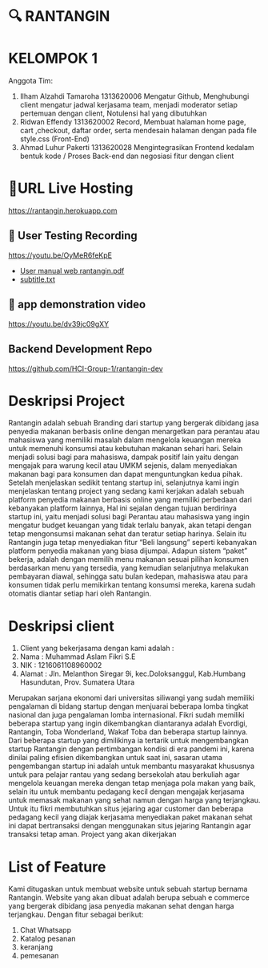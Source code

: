 # 🔍 RANTANGIN
# KELOMPOK 1
Anggota Tim:
1. Ilham Alzahdi Tamaroha 1313620006 Mengatur Github, Menghubungi client mengatur jadwal kerjasama team, menjadi moderator setiap pertemuan dengan client, Notulensi hal yang dibutuhkan
2. Ridwan Effendy 1313620002  Record, Membuat halaman home page, cart ,checkout, daftar order, serta mendesain halaman dengan pada file style.css (Front-End) 
3. Ahmad Luhur Pakerti 1313620028 Mengintegrasikan Frontend kedalam bentuk kode / Proses Back-end dan negosiasi fitur dengan client

# 🔗URL Live Hosting
https://rantangin.herokuapp.com 

## 🎥 User Testing Recording
https://youtu.be/OyMeR6feKpE 

- [User manual web rantangin.pdf](https://github.com/HCI-Group-1/Assignment-5-FinalProject/files/7780951/User.manual.web.rantangin.pdf)
- [subtitle.txt](https://github.com/HCI-Group-1/Assignment-5-FinalProject/files/7781028/subtitle.txt)

## 🎥 app demonstration video
https://youtu.be/dv39jc09gXY  

## Backend Development Repo
https://github.com/HCI-Group-1/rantangin-dev


# Deskripsi Project
Rantangin adalah sebuah Branding dari startup yang bergerak dibidang jasa penyedia 
makanan berbasis online dengan menargetkan para perantau atau mahasiswa yang memiliki 
masalah dalam mengelola keuangan mereka untuk memenuhi konsumsi atau kebutuhan 
makanan sehari hari. Selain menjadi solusi bagi para mahasiswa, dampak positif lain yaitu 
dengan mengajak para warung kecil atau UMKM sejenis, dalam menyediakan makanan bagi 
para konsumen dan dapat menguntungkan kedua pihak.
Setelah menjelaskan sedikit tentang startup ini, selanjutnya kami ingin menjelaskan tentang 
project yang sedang kami kerjakan adalah sebuah platform penyedia makanan berbasis 
online yang memiliki perbedaan dari kebanyakan platform lainnya, 
Hal ini sejalan dengan tujuan berdirinya startup ini, yaitu menjadi solusi bagi Perantau atau 
mahasiswa yang ingin mengatur budget keuangan yang tidak terlalu banyak, akan tetapi 
dengan tetap mengonsumsi makanan sehat dan teratur setiap harinya.
Selain itu Rantangin juga tetap menyediakan fitur “Beli langsung” seperti kebanyakan 
platform penyedia makanan yang biasa dijumpai.
Adapun sistem “paket” bekerja, adalah dengan memilih menu makanan sesuai pilihan 
konsumen berdasarkan menu yang tersedia, yang kemudian selanjutnya melakukan 
pembayaran diawal, sehingga satu bulan kedepan, mahasiswa atau para konsumen tidak 
perlu memikirkan tentang konsumsi mereka, karena sudah otomatis diantar setiap hari oleh 
Rantangin.

# Deskripsi client

1. Client yang bekerjasama dengan kami adalah :
2. Nama : Muhammad Aslam Fikri S.E 
3. NIK : 1216061108960002 
4. Alamat : Jln. Melanthon Siregar 9i, kec.Doloksanggul, Kab.Humbang Hasundutan, Prov. Sumatera Utara

Merupakan sarjana ekonomi dari universitas siliwangi yang sudah memiliki pengalaman di bidang startup dengan menjuarai beberapa lomba tingkat nasional dan juga pengalaman lomba internasional. Fikri sudah memiliki beberapa startup yang ingin dikembangkan diantaranya adalah Evordigi, Rantangin, Toba Wonderland, Wakaf Toba dan beberapa startup lainnya. Dari beberapa startup yang dimilikinya ia tertarik untuk mengembangkan startup Rantangin dengan pertimbangan kondisi di era pandemi ini, karena dinilai paling efisien dikembangkan untuk saat ini, sasaran utama pengembangan startup ini adalah untuk membantu masyarakat khususnya untuk para pelajar rantau yang sedang bersekolah atau berkuliah agar mengelola keuangan mereka dengan tetap menjaga pola makan yang baik, selain itu untuk membantu pedagang kecil dengan mengajak kerjasama untuk memasak makanan yang sehat namun dengan harga yang terjangkau. Untuk itu fikri membutuhkan situs jejaring agar customer dan beberapa pedagang kecil yang diajak kerjasama menyediakan paket makanan sehat ini dapat bertransaksi dengan menggunakan situs jejaring Rantangin agar transaksi tetap aman.
Project yang akan dikerjakan

# List of Feature
Kami ditugaskan untuk membuat website untuk sebuah startup bernama Rantangin. 
Website yang akan dibuat adalah berupa sebuah e commerce yang bergerak dibidang jasa penyedia makanan sehat dengan harga terjangkau. 
Dengan fitur sebagai berikut:
1. Chat Whatsapp
2. Katalog pesanan
3. keranjang
4. pemesanan

